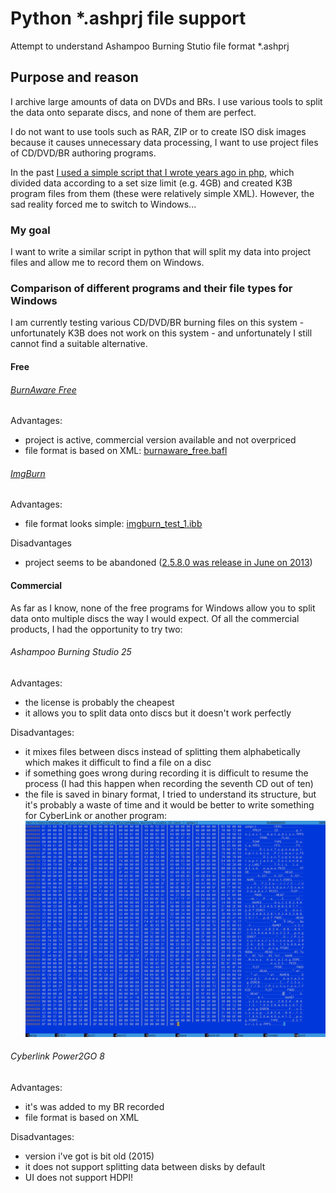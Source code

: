 # Python *.ashprj file support

Attempt to understand Ashampoo Burning Stutio file format *.ashprj

## Purpose and reason

I archive large amounts of data on DVDs and BRs. I use various tools to split the data onto separate discs, and none of them are perfect.

I do not want to use tools such as RAR, ZIP or to create ISO disk images because it causes unnecessary data processing, I want to use project files of CD/DVD/BR authoring programs.

In the past [I used a simple script that I wrote years ago in php](https://github.com/bohdanbobrowski/k3b_backuptool), which divided data according to a set size limit (e.g. 4GB) and created K3B program files from them (these were relatively simple XML). However, the sad reality forced me to switch to Windows...

### My goal

I want to write a similar script in python that will split my data into project files and allow me to record them on Windows.

### Comparison of different programs and their file types for Windows

I am currently testing various CD/DVD/BR burning files on this system - unfortunately K3B does not work on this system - and unfortunately I still cannot find a suitable alternative.

#### Free

###### [BurnAware Free](https://www.burnaware.com)

Advantages:
- project is active, commercial version available and not overpriced
- file format is based on XML: [burnaware_free.bafl](data%2Fburnaware_free.bafl)

###### [ImgBurn](https://www.imgburn.com)

Advantages:
- file format looks simple: [imgburn_test_1.ibb](data%2Fimgburn_test_1.ibb)

Disadvantages
- project seems to be abandoned ([2.5.8.0 was release in June on 2013](https://www.imgburn.com/index.php?act=changelog))

#### Commercial

As far as I know, none of the free programs for Windows allow you to split data onto multiple discs the way I would expect. Of all the commercial products, I had the opportunity to try two:

###### Ashampoo Burning Studio 25

Advantages:
- the license is probably the cheapest
- it allows you to split data onto discs but it doesn't work perfectly

Disadvantages:
- it mixes files between discs instead of splitting them alphabetically which makes it difficult to find a file on a disc
- if something goes wrong during recording it is difficult to resume the process (I had this happen when recording the seventh CD out of ten)
- the file is saved in binary format, I tried to understand its structure, but it's probably a waste of time and it would be better to write something for CyberLink or another program:
![ashprj_in_hex_editor.png](ashprj_in_hex_editor.png)

###### Cyberlink Power2GO 8

Advantages:
- it's was added to my BR recorded
- file format is based on XML

Disadvantages:
- version i've got is bit old (2015)
- it does not support splitting data between disks by default
- UI does not support HDPI!

